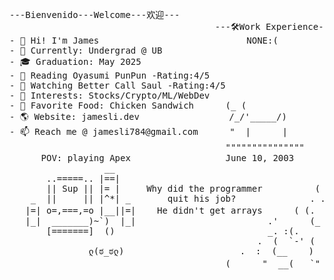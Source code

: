 <!--
**skxvtchy/skxvtchy** is a ✨ _special_ ✨ repository because its `README.md` (this file) appears on your GitHub profile.
Here are some ideas to get you started:
-->
<pre>
---Bienvenido---Welcome---欢迎---                                          ,                              __|_
                                       ---🛠️Work Experience---          ,' |                        -----oo(_)oo----
- 👋 Hi! I'm James                            NONE:(                   /   :          __,-~~/~ "" `---.      
- 🤖 Currently: Undergrad @ UB                                      --'   /          _/_,---(      ,    ) 
- 🎓 Graduation: May 2025                                           \/ />/       __ /        <    /   )  \___
- 📰 Reading Oyasumi PunPun -Rating:4/5                             /  /_\ --===;;;'====------------------===;;;=== -
- 🎥 Watching Better Call Saul -Rating:4/5                       __/   /           \/    ~"~"~"~"~"~\~"~)~"/
- 🚀 Interests: Stocks/Crypto/ML/WebDev                          ) '-./             (_ (   \  (     >    \)
- 🥪 Favorite Food: Chicken Sandwich      (_ (                   ./  :\              \_( _ <         >_>'  
- 🌎 Website: jamesli.dev                 /_/'_____/)            /.' '                  ~ `-i' ::>|--"        
- 📫 Reach me @ jamesli784@gmail.com      "  |      |            '/'    pls hire me        I;|.|.|
                                         """""""""""""""         +     I have no cache     <|i::|i|`.   ( ͡° ͜ʖ ͡°)ﾉ⌐■-■
      POV: playing Apex                  June 10, 2003         '       -not a joke       (`^'"`-' ")   -Rizzard of Oz 
                  __                                         `.            ಠ_ಠ                            
       ..=====.. |==|                                        "-                               
       || Sup || |= |     Why did the programmer          (   |               .==\"'"/==.       Pointer?
    _  ||     || |^*| _       quit his job?              . .-'  '.            ((+) .  .:)   I barely know her
   |=| o=,===,=o |__||=|    He didn't get arrays      ( (.   )):              |'.-(o)-.'|       (☞ﾟヮﾟ)☞
   |_|  _______)~`)  |_|                         .'      (_ )                 \/  \_/  \/        
       [=======]  ()                             _. :(.      )  `         I dont own a console
                                               .  (  `-' (  `.   )       
               ლ(ಠ_ಠლ)                      .  :  (__    )  )                     Thanks For Visiting!!!
                                         (      "  __(   `"       ` ))                   ⊂(◉‿◉)つ
</pre>
<!--
What you lookin for?🤨
-->
